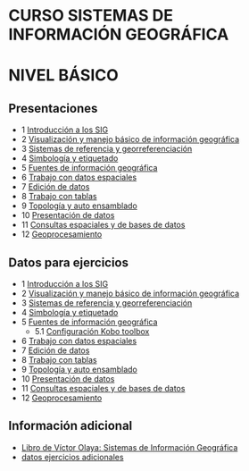 # CURSO SISTEMAS DE INFORMACIÓN GEOGRÁFICA

# NIVEL BÁSICO

## Presentaciones

* 1 [Introducción a los SIG]()
* 2 [Visualización y manejo básico de información geográfica]()
* 3 [Sistemas de referencia y georreferenciación]()
* 4 [Simbología y etiquetado](http://prezi.com/mju2roq_ebtw/?utm_campaign=share&utm_medium=copy&rc=ex0share)
* 5 [Fuentes de información geográfica]()
* 6 [Trabajo con datos espaciales]()
* 7 [Edición de datos]()
* 8 [Trabajo con tablas](http://prezi.com/9ytrrdx6ox4i/?utm_campaign=share&utm_medium=copy&rc=ex0share)
* 9 [Topología y auto ensamblado](http://prezi.com/lm7_lmxoy1lh/?utm_campaign=share&utm_medium=copy&rc=ex0share)
* 10 [Presentación de datos]()
* 11 [Consultas espaciales y de bases de datos]()
* 12 [Geoprocesamiento](http://prezi.com/0ilmzno_3yv5/?utm_campaign=share&utm_medium=copy&rc=ex0share)

## Datos para ejercicios

* 1 [Introducción a los SIG](https://drive.google.com/open?id=0BzlSI5GKglNmbUd6RWh4N2l6TVE)
* 2 [Visualización y manejo básico de información geográfica](https://drive.google.com/open?id=0BzlSI5GKglNmRmRLZ29hc0tQLU0)
* 3 [Sistemas de referencia y georreferenciación](https://drive.google.com/open?id=0BzlSI5GKglNmRkZRNGVXZ2gwT3M)
* 4 [Simbología y etiquetado](https://drive.google.com/open?id=0BzlSI5GKglNmemNxdjZsdVBhMkE)
* 5 [Fuentes de información geográfica](https://www.dropbox.com/s/24p38ie6mmzyp2j/datos%20campo.csv?dl=0)
  * 5.1 [Configuración Kobo toolbox](https://drive.google.com/open?id=18H0dSOHPJIHow1WDNFRHaCGrzQZYI1Sq)
* 6 [Trabajo con datos espaciales](https://drive.google.com/open?id=0BzlSI5GKglNmOHlDbE95anZzcDA)
* 7 [Edición de datos](https://drive.google.com/open?id=0BzlSI5GKglNmOXdYQ0Y5eFZYTlk)
* 8 [Trabajo con tablas](https://drive.google.com/open?id=0BzlSI5GKglNmV2NwSTJKRVdKY2M)
* 9 [Topología y auto ensamblado](https://drive.google.com/open?id=0BzlSI5GKglNmNEp4ZVp6ZEtSRmM)
* 10 [Presentación de datos](https://drive.google.com/open?id=0BzlSI5GKglNmc0VlMHpsZEhTeDg)
* 11 [Consultas espaciales y de bases de datos](https://drive.google.com/open?id=0BzlSI5GKglNmWlhYRE9QdE1hUUk)
* 12 [Geoprocesamiento](https://drive.google.com/open?id=0BzlSI5GKglNmWno3Qy00b09xMHM)


## Información adicional

* [Libro de Víctor Olaya: Sistemas de Información Geográfica](http://volaya.github.io/libro-sig/)
* [datos ejercicios adicionales](https://www.dropbox.com/s/wz27vf344ghuhli/BASE%20VILCABAMBA.rar?dl=0)
